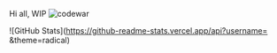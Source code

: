 Hi all,
WIP
![codewar](https://www.codewars.com/users/rrobert-lab/badges/large)


![GitHub Stats](https://github-readme-stats.vercel.app/api?username= &theme=radical)
